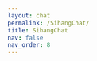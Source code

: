 ```yaml
---
layout: chat
permalink: /SihangChat/
title: SihangChat
nav: false
nav_order: 8
---
```


<!-- 内容和布局都在layouts里面 -->